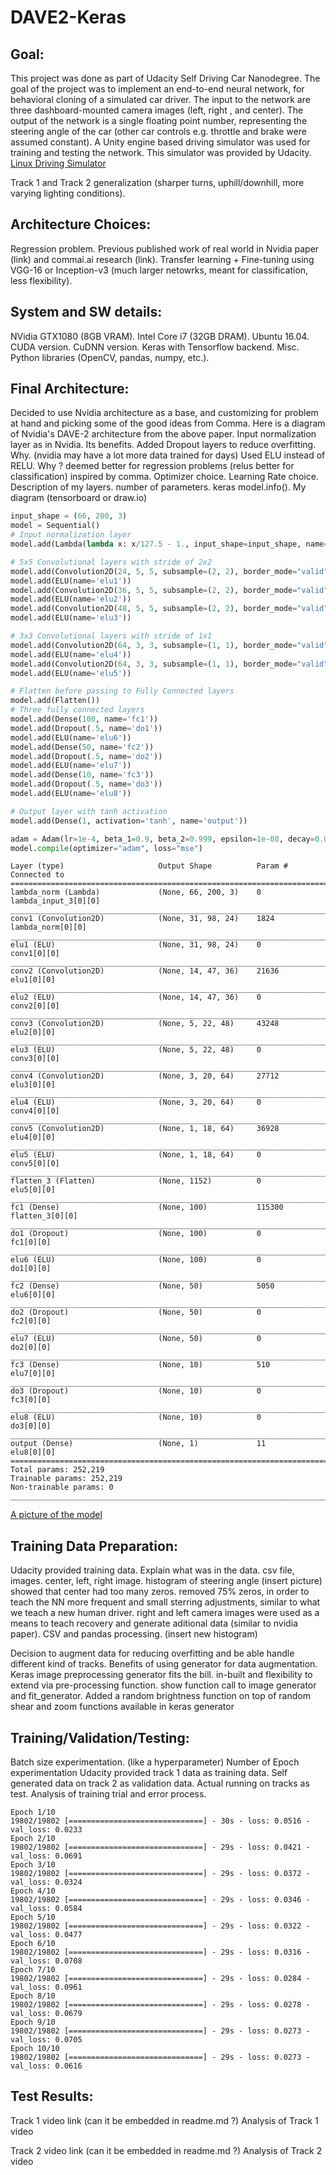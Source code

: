 # DAVE2-Keras
## Goal: 
This project was done as part of Udacity Self Driving Car Nanodegree. The goal of the project was to implement an end-to-end neural network, for behavioral cloning of a simulated car driver. The input to the network are three dashboard-mounted camera images (left, right , and center).  The output of the network is a single floating point number, representing the steering angle of the car (other car controls e.g. throttle and brake were assumed constant). A Unity engine based driving simulator was used for training and testing the network. This simulator was provided by Udacity. [Linux Driving Simulator](https://d17h27t6h515a5.cloudfront.net/topher/2016/November/5831f0f7_simulator-linux/simulator-linux.zip)

Track 1 and Track 2 generalization (sharper turns, uphill/downhill, more varying lighting conditions).

## Architecture Choices: 
Regression problem. Previous published work of real world in Nvidia paper (link) and commai.ai research (link). Transfer learning + Fine-tuning using VGG-16 or Inception-v3 (much larger netowrks, meant for classification, less flexibility).

## System and SW details: 
NVidia GTX1080 (8GB VRAM). Intel Core i7 (32GB DRAM). Ubuntu 16.04. CUDA version. CuDNN version. Keras with Tensorflow backend. Misc. Python libraries (OpenCV, pandas, numpy, etc.).

## Final Architecture:
  Decided to use Nvidia architecture as a base, and customizing for problem at hand and picking some of the good ideas from Comma. Here is a diagram of Nvidia's DAVE-2 architecture from the above paper.
  Input normalization layer as in Nvidia. Its benefits. 
  Added Dropout layers to reduce overfitting. Why. (nvidia may have a lot more data trained for days)
  Used ELU instead of RELU. Why ? deemed better for regression problems (relus better for classification) inspired by comma.
  Optimizer choice. Learning Rate choice.
  Description of my layers. number of parameters. keras model.info().
  My diagram (tensorboard or draw.io)
```python
input_shape = (66, 200, 3)
model = Sequential()
# Input normalization layer
model.add(Lambda(lambda x: x/127.5 - 1., input_shape=input_shape, name='lambda_norm'))

# 5x5 Convolutional layers with stride of 2x2
model.add(Convolution2D(24, 5, 5, subsample=(2, 2), border_mode="valid", name='conv1'))
model.add(ELU(name='elu1'))
model.add(Convolution2D(36, 5, 5, subsample=(2, 2), border_mode="valid", name='conv2'))
model.add(ELU(name='elu2'))
model.add(Convolution2D(48, 5, 5, subsample=(2, 2), border_mode="valid", name='conv3'))
model.add(ELU(name='elu3'))

# 3x3 Convolutional layers with stride of 1x1
model.add(Convolution2D(64, 3, 3, subsample=(1, 1), border_mode="valid", name='conv4'))
model.add(ELU(name='elu4'))
model.add(Convolution2D(64, 3, 3, subsample=(1, 1), border_mode="valid", name='conv5'))
model.add(ELU(name='elu5'))

# Flatten before passing to Fully Connected layers
model.add(Flatten())
# Three fully connected layers
model.add(Dense(100, name='fc1'))
model.add(Dropout(.5, name='do1'))
model.add(ELU(name='elu6'))
model.add(Dense(50, name='fc2'))
model.add(Dropout(.5, name='do2'))
model.add(ELU(name='elu7'))
model.add(Dense(10, name='fc3'))
model.add(Dropout(.5, name='do3'))
model.add(ELU(name='elu8'))

# Output layer with tanh activation 
model.add(Dense(1, activation='tanh', name='output'))

adam = Adam(lr=1e-4, beta_1=0.9, beta_2=0.999, epsilon=1e-08, decay=0.0)
model.compile(optimizer="adam", loss="mse")

```

```
Layer (type)                     Output Shape          Param #     Connected to                     
====================================================================================================
lambda_norm (Lambda)             (None, 66, 200, 3)    0           lambda_input_3[0][0]             
____________________________________________________________________________________________________
conv1 (Convolution2D)            (None, 31, 98, 24)    1824        lambda_norm[0][0]                
____________________________________________________________________________________________________
elu1 (ELU)                       (None, 31, 98, 24)    0           conv1[0][0]                      
____________________________________________________________________________________________________
conv2 (Convolution2D)            (None, 14, 47, 36)    21636       elu1[0][0]                       
____________________________________________________________________________________________________
elu2 (ELU)                       (None, 14, 47, 36)    0           conv2[0][0]                      
____________________________________________________________________________________________________
conv3 (Convolution2D)            (None, 5, 22, 48)     43248       elu2[0][0]                       
____________________________________________________________________________________________________
elu3 (ELU)                       (None, 5, 22, 48)     0           conv3[0][0]                      
____________________________________________________________________________________________________
conv4 (Convolution2D)            (None, 3, 20, 64)     27712       elu3[0][0]                       
____________________________________________________________________________________________________
elu4 (ELU)                       (None, 3, 20, 64)     0           conv4[0][0]                      
____________________________________________________________________________________________________
conv5 (Convolution2D)            (None, 1, 18, 64)     36928       elu4[0][0]                       
____________________________________________________________________________________________________
elu5 (ELU)                       (None, 1, 18, 64)     0           conv5[0][0]                      
____________________________________________________________________________________________________
flatten_3 (Flatten)              (None, 1152)          0           elu5[0][0]                       
____________________________________________________________________________________________________
fc1 (Dense)                      (None, 100)           115300      flatten_3[0][0]                  
____________________________________________________________________________________________________
do1 (Dropout)                    (None, 100)           0           fc1[0][0]                        
____________________________________________________________________________________________________
elu6 (ELU)                       (None, 100)           0           do1[0][0]                        
____________________________________________________________________________________________________
fc2 (Dense)                      (None, 50)            5050        elu6[0][0]                       
____________________________________________________________________________________________________
do2 (Dropout)                    (None, 50)            0           fc2[0][0]                        
____________________________________________________________________________________________________
elu7 (ELU)                       (None, 50)            0           do2[0][0]                        
____________________________________________________________________________________________________
fc3 (Dense)                      (None, 10)            510         elu7[0][0]                       
____________________________________________________________________________________________________
do3 (Dropout)                    (None, 10)            0           fc3[0][0]                        
____________________________________________________________________________________________________
elu8 (ELU)                       (None, 10)            0           do3[0][0]                        
____________________________________________________________________________________________________
output (Dense)                   (None, 1)             11          elu8[0][0]                       
====================================================================================================
Total params: 252,219
Trainable params: 252,219
Non-trainable params: 0
____________________________________________________________________________________________________
```
[A picture of the model](model.png)

## Training Data Preparation:
  Udacity provided training data. Explain what was in the data. csv file, images. center, left, right image. histogram of steering angle (insert picture) showed that center had too many zeros. removed 75% zeros, in order to teach the NN more frequent and small sterring adjustments, similar to what we teach a new human driver. right and left camera images were used as a means to teach recovery and generate aditional data (similar to nvidia paper). CSV and pandas processing. (insert new histogram)
  
  Decision to augment data for reducing overfitting and be able handle different kind of tracks. 
  Benefits of using generator for data augmentation. 
  Keras image preprocessing generator fits the bill. in-built and flexibility to extend via pre-processing function.
  show function call to image generator and fit_generator.
  Added a random brightness function on top of random shear and zoom functions available in keras generator
  
## Training/Validation/Testing:  
  Batch size experimentation. (like a hyperparameter)
  Number of Epoch experimentation
  Udacity provided track 1 data as training data. Self generated data on track 2 as validation data.
  Actual running on tracks as test.
  Analysis of training trial and error process.
    
```
Epoch 1/10
19802/19802 [==============================] - 30s - loss: 0.0516 - val_loss: 0.0233
Epoch 2/10
19802/19802 [==============================] - 29s - loss: 0.0421 - val_loss: 0.0691
Epoch 3/10
19802/19802 [==============================] - 29s - loss: 0.0372 - val_loss: 0.0324
Epoch 4/10
19802/19802 [==============================] - 29s - loss: 0.0346 - val_loss: 0.0584
Epoch 5/10
19802/19802 [==============================] - 29s - loss: 0.0322 - val_loss: 0.0477
Epoch 6/10
19802/19802 [==============================] - 29s - loss: 0.0316 - val_loss: 0.0708
Epoch 7/10
19802/19802 [==============================] - 29s - loss: 0.0284 - val_loss: 0.0961
Epoch 8/10
19802/19802 [==============================] - 29s - loss: 0.0278 - val_loss: 0.0679
Epoch 9/10
19802/19802 [==============================] - 29s - loss: 0.0273 - val_loss: 0.0705
Epoch 10/10
19802/19802 [==============================] - 29s - loss: 0.0273 - val_loss: 0.0616
```

## Test Results:
Track 1 video link (can it be embedded in readme.md ?)
Analysis of Track 1 video

Track 2 video link (can it be embedded in readme.md ?)
Analysis of Track 2 video

